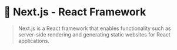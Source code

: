 # 🎩 Next.js - React Framework

> Next.js is a React framework that enables functionality such as server-side rendering and generating static websites
> for React applications.
